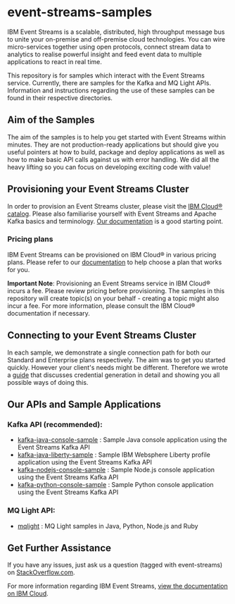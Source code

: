 # event-streams-samples
IBM Event Streams is a scalable, distributed, high throughput message bus to unite your on-premise and off-premise cloud technologies. You can wire micro-services together using open protocols, connect stream data to analytics to realise powerful insight and feed event data to multiple applications to react in real time.

This repository is for samples which interact with the Event Streams service. 
Currently, there are samples for the Kafka and MQ Light APIs.
Information and instructions regarding the use of these samples can be found in their respective directories.

## Aim of the Samples
The aim of the samples is to help you get started with Event Streams within minutes. They are not production-ready applications but should give you useful pointers at how to build, package and deploy applications as well as how to make basic API calls against us with error handling. We did all the heavy lifting so you can focus on developing exciting code with value!

## Provisioning your Event Streams Cluster
In order to provision an Event Streams cluster, please visit the [IBM Cloud® catalog](https://console.bluemix.net/catalog/). Please also familiarise yourself with Event Streams and Apache Kafka basics and terminology. [Our documentation](https://console.bluemix.net/docs/services/EventStreams/) is a good starting point.


### Pricing plans
IBM Event Streams can be provisioned on IBM Cloud® in various pricing plans. Please refer to our [documentation](https://console.bluemix.net/docs/services/EventStreams/eventstreams085.html#plan_choose) to help choose a plan that works for you.

__Important Note__: Provisioning an Event Streams service in IBM Cloud® incurs a fee. Please review pricing before provisioning. The samples in this repository will create topic(s) on your behalf - creating a topic might also incur a fee. For more information, please consult the IBM Cloud® documentation if necessary.


## Connecting to your Event Streams Cluster
In each sample, we demonstrate a single connection path for both our Standard and Enterprise plans respectively. The aim was to get you started quickly. However your client's needs might be different. Therefore we wrote a [guide](https://console.bluemix.net/docs/services/EventStreams/eventstreams127.html#connecting) that discusses credential generation in detail and showing you all possible ways of doing this.

## Our APIs and Sample Applications

### Kafka API (recommended):
* [kafka-java-console-sample](/kafka-java-console-sample/README.md) : Sample Java console application using the Event Streams Kafka API
* [kafka-java-liberty-sample](/kafka-java-liberty-sample/README.md) : Sample IBM Websphere Liberty profile application using the Event Streams Kafka API
* [kafka-nodejs-console-sample](kafka-nodejs-console-sample/README.md) : Sample Node.js console application using the Event Streams Kafka API
* [kafka-python-console-sample](/kafka-python-console-sample/README.md) : Sample Python console application using the Event Streams Kafka API

### MQ Light API:
* [mqlight](/mqlight/README.md) : MQ Light samples in Java, Python, Node.js and Ruby

## Get Further Assistance

If you have any issues, just ask us a question (tagged with event-streams) on [StackOverflow.com](http://stackoverflow.com/questions/tagged/event-streams).


For more information regarding IBM Event Streams, [view the documentation on IBM Cloud](https://console.bluemix.net/docs/services/EventStreams/index.html).